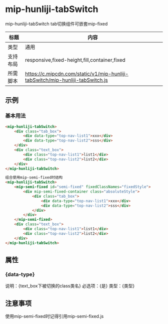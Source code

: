 # mip-hunliji-tabSwitch

mip-hunliji-tabSwitch tab切换组件可嵌套mip-fixed

标题|内容
----|----
类型|通用
支持布局|responsive,fixed-height,fill,container,fixed
所需脚本|https://c.mipcdn.com/static/v1/mip-hunliji-tabSwitch/mip-hunliji-tabSwitch.js

## 示例

### 基本用法
```html
<mip-hunliji-tabSwitch>
    <div class="tab_box">
        <div data-type="top-nav-list1">xxx</div>
        <div data-type="top-nav-list2">sss</div>
    </div>
    <div class="text_box">
        <div class="top-nav-list1">list1</div>
        <div class="top-nav-list2">list2</div>
    </div>
</mip-hunliji-tabSwitch>

组合使用mip-semi-fixed时结构
<mip-hunliji-tabSwitch>
    <mip-semi-fixed id="semi-fixed" fixedClassNames="fixedStyle">
        <div mip-semi-fixed-container class="absoluteStyle">
            <div class="tab_box">
                <div data-type="top-nav-list1">xxx</div>
                <div data-type="top-nav-list2">sss</div>
            </div>
        </div>
    </mip-semi-fixed>
    <div class="text_box">
        <div class="top-nav-list1">list1</div>
        <div class="top-nav-list2">list2</div>
    </div>
</mip-hunliji-tabSwitch>
```

## 属性

### {data-type}

说明：{text_box下被切换的class类名}
必选项：{是}
类型：{类型}

## 注意事项
使用mip-semi-fixed时记得引用mip-semi-fixed.js
